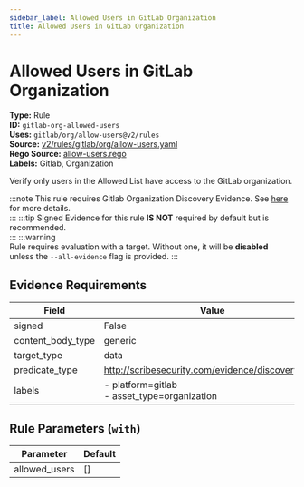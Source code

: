 ```yaml
---
sidebar_label: Allowed Users in GitLab Organization
title: Allowed Users in GitLab Organization
---  
```

# Allowed Users in GitLab Organization  
**Type:** Rule  
**ID:** `gitlab-org-allowed-users`  
**Uses:** `gitlab/org/allow-users@v2/rules`  
**Source:** [v2/rules/gitlab/org/allow-users.yaml](https://github.com/scribe-public/sample-policies/blob/main/v2/rules/gitlab/org/allow-users.yaml)  
**Rego Source:** [allow-users.rego](https://github.com/scribe-public/sample-policies/blob/main/v2/rules/gitlab/org/allow-users.rego)  
**Labels:** Gitlab, Organization  

Verify only users in the Allowed List have access to the GitLab organization.

:::note 
This rule requires Gitlab Organization Discovery Evidence. See [here](https://scribe-security.netlify.app/platforms/discover#gitlab-discovery) for more details.  
::: 
:::tip 
Signed Evidence for this rule **IS NOT** required by default but is recommended.  
::: 
:::warning  
Rule requires evaluation with a target. Without one, it will be **disabled** unless the `--all-evidence` flag is provided.
::: 

## Evidence Requirements  
| Field | Value |
|-------|-------|
| signed | False |
| content_body_type | generic |
| target_type | data |
| predicate_type | http://scribesecurity.com/evidence/discovery/v0.1 |
| labels | - platform=gitlab<br/>- asset_type=organization |

## Rule Parameters (`with`)  
| Parameter | Default |
|-----------|---------|
| allowed_users | [] |


